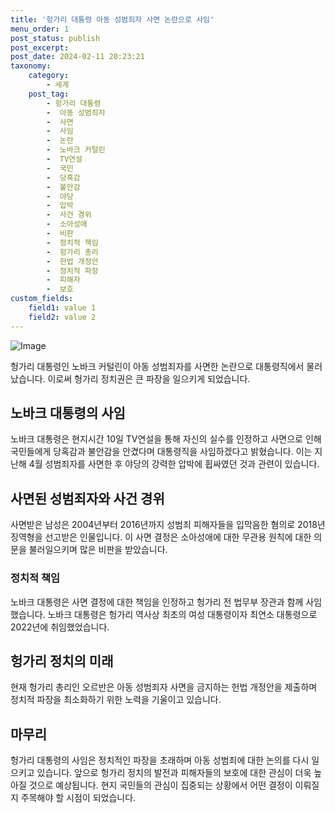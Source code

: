 ```yaml
---
title: '헝가리 대통령 아동 성범죄자 사면 논란으로 사임'
menu_order: 1
post_status: publish
post_excerpt: 
post_date: 2024-02-11 20:23:21
taxonomy:
    category:
        - 세계
    post_tag:
        - 헝가리 대통령
        -  아동 성범죄자
        -  사면
        -  사임
        -  논란
        -  노바크 커털린
        -  TV연설
        -  국민
        -  당혹감
        -  불안감
        -  야당
        -  압박
        -  사건 경위
        -  소아성애
        -  비판
        -  정치적 책임
        -  헝가리 총리
        -  헌법 개정안
        -  정치적 파장
        -  피해자
        -  보호
custom_fields:
    field1: value 1
    field2: value 2
---
```


![Image](https://imgnews.pstatic.net/image/448/2024/02/11/2024021190004_0_20240211112603509.jpg?type=w647)

헝가리 대통령인 노바크 커털린이 아동 성범죄자를 사면한 논란으로 대통령직에서 물러났습니다. 이로써 헝가리 정치권은 큰 파장을 일으키게 되었습니다. 
## 노바크 대통령의 사임
노바크 대통령은 현지시간 10일 TV연설을 통해 자신의 실수를 인정하고 사면으로 인해 국민들에게 당혹감과 불안감을 안겼다며 대통령직을 사임하겠다고 밝혔습니다. 이는 지난해 4월 성범죄자를 사면한 후 야당의 강력한 압박에 휩싸였던 것과 관련이 있습니다.
## 사면된 성범죄자와 사건 경위
사면받은 남성은 2004년부터 2016년까지 성범죄 피해자들을 입막음한 혐의로 2018년 징역형을 선고받은 인물입니다. 이 사면 결정은 소아성애에 대한 무관용 원칙에 대한 의문을 불러일으키며 많은 비판을 받았습니다.
### 정치적 책임
노바크 대통령은 사면 결정에 대한 책임을 인정하고 헝가리 전 법무부 장관과 함께 사임했습니다. 노바크 대통령은 헝가리 역사상 최초의 여성 대통령이자 최연소 대통령으로 2022년에 취임했었습니다.
## 헝가리 정치의 미래
현재 헝가리 총리인 오르반은 아동 성범죄자 사면을 금지하는 헌법 개정안을 제출하며 정치적 파장을 최소화하기 위한 노력을 기울이고 있습니다. 
## 마무리
헝가리 대통령의 사임은 정치적인 파장을 초래하며 아동 성범죄에 대한 논의를 다시 일으키고 있습니다. 앞으로 헝가리 정치의 발전과 피해자들의 보호에 대한 관심이 더욱 높아질 것으로 예상됩니다. 현지 국민들의 관심이 집중되는 상황에서 어떤 결정이 이뤄질지 주목해야 할 시점이 되었습니다.
